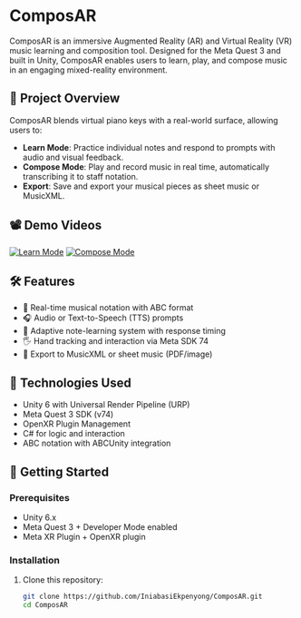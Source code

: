 # ComposAR

ComposAR is an immersive Augmented Reality (AR) and Virtual Reality (VR) music learning and composition tool. Designed for the Meta Quest 3 and built in Unity, ComposAR enables users to learn, play, and compose music in an engaging mixed-reality environment.

## 🎹 Project Overview

ComposAR blends virtual piano keys with a real-world surface, allowing users to:

- **Learn Mode**: Practice individual notes and respond to prompts with audio and visual feedback.
- **Compose Mode**: Play and record music in real time, automatically transcribing it to staff notation.
- **Export**: Save and export your musical pieces as sheet music or MusicXML.

## 📽️ Demo Videos

[![Learn Mode]()](https://IniabasiEkpenyong/IniabasiEkpenyong/ComposAR/main/LearnMode.mp4)
[![Compose Mode]()](https://IniabasiEkpenyong/IniabasiEkpenyong/ComposAR/main/ComposeMode.mp4)

## 🛠️ Features

- 🎼 Real-time musical notation with ABC format
- 🎧 Audio or Text-to-Speech (TTS) prompts
- 🧠 Adaptive note-learning system with response timing
- 🖐️ Hand tracking and interaction via Meta SDK 74
- 📄 Export to MusicXML or sheet music (PDF/image)

## 🧩 Technologies Used

- Unity 6 with Universal Render Pipeline (URP)
- Meta Quest 3 SDK (v74)
- OpenXR Plugin Management
- C# for logic and interaction
- ABC notation with ABCUnity integration

## 🚀 Getting Started

### Prerequisites

- Unity 6.x
- Meta Quest 3 + Developer Mode enabled
- Meta XR Plugin + OpenXR plugin

### Installation

1. Clone this repository:
   ```bash
   git clone https://github.com/IniabasiEkpenyong/ComposAR.git
   cd ComposAR
